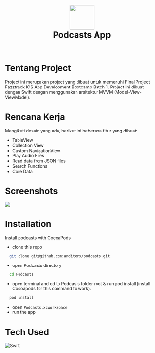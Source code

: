<div align="center">
      <h1> <img src="https://res.cloudinary.com/dzwztfzvu/image/upload/v1667285026/avatar-1_rpum4l.png" width="80px"><br/>Podcasts App</h1>
     </div>
<p align="center"> <a href="https://anditorx.showwcase.com/" target="_blank"><img alt="" src="https://img.shields.io/badge/Website-EA4C89?style=normal&logo=dribbble&logoColor=white" style="vertical-align:center" /></a> <a href="https://twitter.com/anditorx" target="_blank"><img alt="" src="https://img.shields.io/badge/Twitter-1DA1F2?style=normal&logo=twitter&logoColor=white" style="vertical-align:center" /></a> <a href="https://id.linkedin.com/in/andirustianto}" target="_blank"><img alt="" src="https://img.shields.io/badge/LinkedIn-0077B5?style=normal&logo=linkedin&logoColor=white" style="vertical-align:center" /></a> </p>

# Tentang Project

Project ini merupakan project yang dibuat untuk memenuhi Final Project Fazztrack IOS App Development Bootcamp Batch 1. Project ini dibuat dengan Swift dengan menggunakan arsitektur MVVM (Model-View-ViewModel).

# Rencana Kerja

Mengikuti desain yang ada, berikut ini beberapa fitur yang dibuat:

- TableView
- Collection View
- Custom NavigationView
- Play Audio Files
- Read data from JSON files
- Search Functions
- Core Data

# Screenshots

<img src="https://res.cloudinary.com/dzwztfzvu/image/upload/v1669192771/img_cover_l1z5ir.png">

# Installation

Install podcasts with CocoaPods

- clone this repo

```bash
  git clone git@github.com:anditorx/podcasts.git
```

- open Podcasts directory

```bash
  cd Podcasts
```

- open terminal and cd to Podcasts folder root & run pod install (install Cocoapods for this command to work).

```bash
  pod install
```

- open `Podcasts.xcworkspace`
- run the app

# Tech Used

![Swift](https://img.shields.io/badge/swift-F54A2A?style=for-the-badge&logo=swift&logoColor=white)

<!-- </> with 💛 by readMD (https://readmd.itsvg.in) -->
